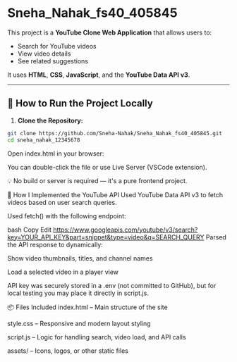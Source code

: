# Sneha_Nahak_fs40_405845

This project is a **YouTube Clone Web Application** that allows users to:
- Search for YouTube videos
- View video details
- See related suggestions

It uses **HTML**, **CSS**, **JavaScript**, and the **YouTube Data API v3**.

---

## 🔧 How to Run the Project Locally

1. **Clone the Repository:**

```bash
git clone https://github.com/Sneha-Nahak/Sneha_Nahak_fs40_405845.git
cd sneha_nahak_12345678
```
Open index.html in your browser:

You can double-click the file or use Live Server (VSCode extension).

💡 No build or server is required — it's a pure frontend project.

🧠 How I Implemented the YouTube API
Used YouTube Data API v3 to fetch videos based on user search queries.

Used fetch() with the following endpoint:

bash
Copy
Edit
https://www.googleapis.com/youtube/v3/search?key=YOUR_API_KEY&part=snippet&type=video&q=SEARCH_QUERY
Parsed the API response to dynamically:

Show video thumbnails, titles, and channel names

Load a selected video in a player view

API key was securely stored in a .env (not committed to GitHub), but for local testing you may place it directly in script.js.

📦 Files Included
index.html – Main structure of the site

style.css – Responsive and modern layout styling

script.js – Logic for handling search, video load, and API calls

assets/ – Icons, logos, or other static files
